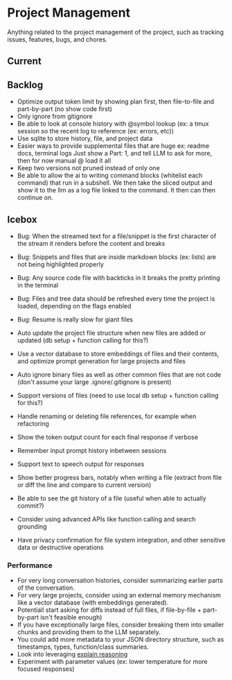 # Project Management

Anything related to the project management of the project, such as tracking issues, features, bugs, and chores.

## Current

## Backlog

*   Optimize output token limit by showing plan first, then file-to-file and part-by-part (no show code first)
*   Only ignore from gitignore
*   Be able to look at console history with @symbol lookup (ex: a tmux session so the recent log to reference (ex: errors, etc))
*   Use sqlite to store history, file, and project data
*   Easier ways to provide supplemental files that are huge ex: readme docs, terminal logs
    Just show a Part: 1, and tell LLM to ask for more, then for now manual @ load it all
*   Keep two versions not pruned instead of only one
*   Be able to allow the ai to writing command blocks (whitelist each command) that run in a subshell.
    We then take the sliced output and show it to the llm as a log file linked to the command. It then can then continue on.

## Icebox

*   Bug: When the streamed text for a file/snippet is the first character of the stream it renders before the content and breaks
*   Bug: Snippets and files that are inside markdown blocks (ex: lists) are not being highlighted properly
*   Bug: Any source code file with backticks in it breaks the pretty printing in the terminal
*   Bug: Files and tree data should be refreshed every time the project is loaded, depending on the flags enabled
*   Bug: Resume is really slow for giant files

*   Auto update the project file structure when new files are added or updated (db setup + function calling for this?)
*   Use a vector database to store embeddings of files and their contents, and optimize prompt generation for large projects and files
*   Auto ignore binary files as well as other common files that are not code (don't assume your large .ignore/.gitignore is present)
*   Support versions of files (need to use local db setup + function calling for this?)
*   Handle renaming or deleting file references, for example when refactoring
*   Show the token output count for each final response if verbose
*   Remember input prompt history inbetween sessions
*   Support text to speech output for responses
*   Show better progress bars, notably when writing a file (extract from file or diff the line and compare to current version)
*   Be able to see the git history of a file (useful when able to actually commit?)
*   Consider using advanced APIs like function calling and search grounding
*   Have privacy confirmation for file system integration, and other sensitive data or destructive operations

### Performance

*   For very long conversation histories, consider summarizing earlier parts of the conversation.
*   For very large projects, consider using an external memory mechanism like a vector database (with embeddings generated).
*   Potentiall start asking for diffs instead of full files, if file-by-file + part-by-part isn't feasible enough)
*   If you have exceptionally large files, consider breaking them into smaller chunks and providing them to the LLM separately.
*   You could add more metadata to your JSON directory structure, such as timestamps, types, function/class summaries.
*   Look into leveraging [explain reasoning](https://cloud.google.com/vertex-ai/generative-ai/docs/learn/prompts/explain-reasoning)
*   Experiment with parameter values (ex: lower temperature for more focused responses)
